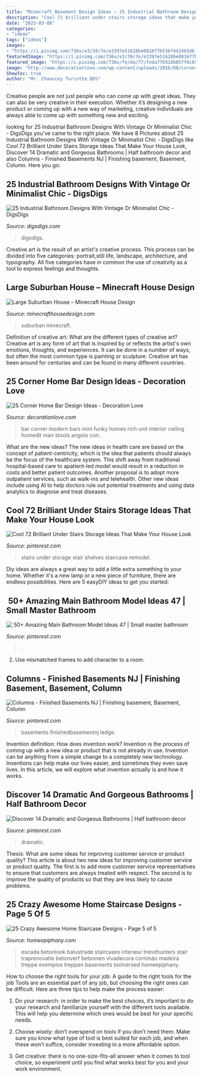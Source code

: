 ```yaml
---
title: "Minecraft Basement Design Ideas ~ 25 Industrial Bathroom Designs With Vintage Or Minimalist Chic"
description: "Cool 72 brilliant under stairs storage ideas that make your house look"
date: "2023-03-08"
categories:
- "ideas"
tags: ["ideas"]
images:
- "https://i.pinimg.com/736x/e3/39/7e/e3397e51628be0816f7b536f442465db.jpg"
featuredImage: "https://i.pinimg.com/736x/e3/39/7e/e3397e51628be0816f7b536f442465db.jpg"
featured_image: "https://i.pinimg.com/736x/fe/da/77/feda776918b057f6cb9c4b1426506056.jpg"
image: "http://www.decorationlove.com/wp-content/uploads/2016/08/corner-bar.jpg"
ShowToc: true
author: "Mr. Chauncey Turcotte DDS"
---
```



Creative people are not just people who can come up with great ideas. They can also be very creative in their execution. Whether it’s designing a new product or coming up with a new way of marketing, creative individuals are always able to come up with something new and exciting.

	

		
looking for 25 Industrial Bathroom Designs With Vintage Or Minimalist Chic - DigsDigs you've came to the right place. We have 8 Pictures about 25 Industrial Bathroom Designs With Vintage Or Minimalist Chic - DigsDigs like Cool 72 Brilliant Under Stairs Storage Ideas That Make Your House Look, Discover 14 Dramatic and Gorgeous Bathrooms | Half bathroom decor and also Columns - Finished Basements NJ | Finishing basement, Basement, Column. Here you go:
		
    
## 25 Industrial Bathroom Designs With Vintage Or Minimalist Chic - DigsDigs

<img loading=lazy src="https://www.digsdigs.com/photos/striking-industrial-bathroom-designs-24.jpg" onerror="this.onerror=null;this.src='https://tse3.mm.bing.net/th?id=OIP.oLJuIlCIGusieAqUPKtG7AHaLH&amp;pid=15.1';" alt="25 Industrial Bathroom Designs With Vintage Or Minimalist Chic - DigsDigs">

_Source: digsdigs.com_

>digsdigs. 

	

Creative art is the result of an artist's creative process. This process can be divided into five categories: portrait,still life, landscape, architecture, and typography. All five categories have in common the use of creativity as a tool to express feelings and thoughts.

    
## Large Suburban House – Minecraft House Design

<img loading=lazy src="https://minecrafthousedesign.com/wp-content/uploads/2015/07/Large-Suburban-House-minecraft-building-amazing-idea-download-10.jpg" onerror="this.onerror=null;this.src='https://tse1.mm.bing.net/th?id=OIP.6gD-wMERL1QK2TxnulUExgHaEo&amp;pid=15.1';" alt="Large Suburban House – Minecraft House Design">

_Source: minecrafthousedesign.com_

>suburban minecraft. 

	

Definition of creative art: What are the different types of creative art?
Creative art is any form of art that is inspired by or reflects the artist's own emotions, thoughts, and experiences. It can be done in a number of ways, but often the most common type is painting or sculpture. Creative art has been around for centuries and can be found in many different countries.

    
## 25 Corner Home Bar Design Ideas - Decoration Love

<img loading=lazy src="http://www.decorationlove.com/wp-content/uploads/2016/08/corner-bar.jpg" onerror="this.onerror=null;this.src='https://tse2.mm.bing.net/th?id=OIP.UXkm5A5aT5xh_hggHxP32QHaKV&amp;pid=15.1';" alt="25 Corner Home Bar Design Ideas - Decoration Love">

_Source: decorationlove.com_

>bar corner modern bars mini funky homes rich unit interior ceiling homedit man stools angolo con. 

	

What are the new ideas?
The new ideas in health care are based on the concept of patient-centricity, which is the idea that patients should always be the focus of the healthcare system. This shift away from traditional hospital-based care to apatient-led model would result in a reduction in costs and better patient outcomes. Another proposal is to adopt more outpatient services, such as walk-ins and telehealth. Other new ideas include using AI to help doctors rule out potential treatments and using data analytics to diagnose and treat diseases.

    
## Cool 72 Brilliant Under Stairs Storage Ideas That Make Your House Look

<img loading=lazy src="https://i.pinimg.com/736x/fe/da/77/feda776918b057f6cb9c4b1426506056.jpg" onerror="this.onerror=null;this.src='https://tse2.mm.bing.net/th?id=OIP.dEKtMVtmJpWyGKJMUVRJmwHaJ4&amp;pid=15.1';" alt="Cool 72 Brilliant Under Stairs Storage Ideas That Make Your House Look">

_Source: pinterest.com_

>stairs under storage stair shelves staircase remodel. 

	

Diy ideas are always a great way to add a little extra something to your home. Whether it's a new lamp or a new piece of furniture, there are endless possibilities. Here are 5 easyDIY ideas to get you started: 

    
## ️ 50+ Amazing Main Bathroom Model Ideas 47 | Small Master Bathroom

<img loading=lazy src="https://i.pinimg.com/736x/98/a2/1a/98a21a4d6c58a1383a1e391acf1be9e6.jpg" onerror="this.onerror=null;this.src='https://tse3.mm.bing.net/th?id=OIP.NcvYKYH4jVE2LUbmF-iQ6QHaJ3&amp;pid=15.1';" alt="️ 50+ Amazing Main Bathroom Model Ideas 47 | Small master bathroom">

_Source: pinterest.com_

>. 

	

2. Use mismatched frames to add character to a room.

    
## Columns - Finished Basements NJ | Finishing Basement, Basement, Column

<img loading=lazy src="https://i.pinimg.com/736x/70/88/8c/70888c58e867dc41348c3921bddacbc9.jpg" onerror="this.onerror=null;this.src='https://tse3.mm.bing.net/th?id=OIP.hbsqhbN9mMV5vztSTtzm3QHaJ3&amp;pid=15.1';" alt="Columns - Finished Basements NJ | Finishing basement, Basement, Column">

_Source: pinterest.com_

>basements finishedbasementnj ledge. 

	

Invention definition: How does invention work?
Invention is the process of coming up with a new idea or product that is not already in use. Invention can be anything from a simple change to a completely new technology. Inventions can help make our lives easier, and sometimes they even save lives. In this article, we will explore what invention actually is and how it works.

    
## Discover 14 Dramatic And Gorgeous Bathrooms | Half Bathroom Decor

<img loading=lazy src="https://i.pinimg.com/736x/e3/39/7e/e3397e51628be0816f7b536f442465db.jpg" onerror="this.onerror=null;this.src='https://tse3.mm.bing.net/th?id=OIP.bgqMYNwRN5OAXz4MUHfNSwHaLH&amp;pid=15.1';" alt="Discover 14 Dramatic and Gorgeous Bathrooms | Half bathroom decor">

_Source: pinterest.com_

>dramatic. 

	

Thesis: What are some ideas for improving customer service or product quality?
This article is about two new ideas for improving customer service or product quality. The first is to add more customer service representatives to ensure that customers are always treated with respect. The second is to improve the quality of products so that they are less likely to cause problems.

    
## 25 Crazy Awesome Home Staircase Designs - Page 5 Of 5

<img loading=lazy src="https://homeepiphany.com/wp-content/uploads/2015/07/25-Crazy-Awesome-Home-Staircase-Designs-24.jpg" onerror="this.onerror=null;this.src='https://tse3.mm.bing.net/th?id=OIP.sATJStQCbwPu6qDRYgZotgHaLH&amp;pid=15.1';" alt="25 Crazy Awesome Home Staircase Designs - Page 5 of 5">

_Source: homeepiphany.com_

>escada betonlook balustrade staircases interieur trendhunters stair traprenovatie betonverf betonnen vivadecora corrimão madeira treppe exemplos treppen basements toolversed homeepiphany. 

	

How to choose the right tools for your job: A guide to the right tools for the job
Tools are an essential part of any job, but choosing the right ones can be difficult. Here are three tips to help make the process easier:
1. Do your research: in order to make the best choices, it’s important to do your research and familiarize yourself with the different tools available. This will help you determine which ones would be best for your specific needs.

2. Choose wisely: don’t overspend on tools if you don’t need them. Make sure you know what type of tool is best suited for each job, and when these won’t suffice, consider investing in a more affordable option.

3. Get creative: there is no one-size-fits-all answer when it comes to tool choice, so experiment until you find what works best for you and your work environment.

